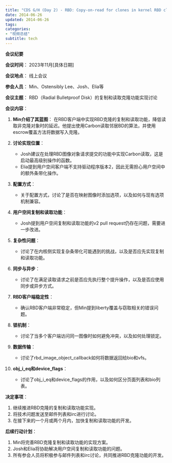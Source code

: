 ```yaml
---
title: "CDS G/H (Day 2) - RBD: Copy-on-read for clones in kernel RBD client"
date: 2014-06-26
updated: 2014-06-26
tags:
categories:
- "视频总结"
subtitle: tech
---
```




**会议纪要**

**会议时间**： 2023年11月[具体日期]

**会议地点**： 线上会议

**参会人员**： Min、Ostensibly Lee、Josh、Elia等

**会议主题**： RBD（Radial Bulletproof Disk）的复制和读取克隆功能实现讨论

**会议内容**：

1. **Min介绍了其蓝图**： 在RBD客户端中实现RBD克隆的复制和读取功能，降低读取非克隆对象时的延迟。他提出使用Carbon读取邻居BD的算法，并使用escrow覆盖方法将数据写入克隆。

2. **讨论实现位置**： 
    * Josh建议在处理RBD图像对象请求提交的功能中实现Carbon读取，这是启动最高级别操作的函数。
    * Elia提到用户空间客户端不支持驱动程序版本2，因此无需担心用户空间中的额外条带化操作。

3. **配置方式**： 
    * 关于配置方式，讨论了是否在映射图像时添加选项，以及如何与现有选项机制兼容。

4. **用户空间复制和读取功能**： 
    * Josh提到用户空间复制和读取功能的v2 pull request仍存在问题，需要进一步改进。

5. **复杂性问题**： 
    * 讨论了在内核侧实现复杂条带化可能遇到的挑战，以及是否应先实现复制和读取功能。

6. **同步与异步**： 
    * 讨论了在满足读取请求之前是否应先执行整个提升操作，以及是否应使用同步或异步方式。

7. **RBD客户端稳定性**： 
    * 确认RBD客户端非常稳定，但Min提到liberty覆盖与窃取相关的错误问题。

8. **锁机制**： 
    * 讨论了当多个客户端访问同一图像时如何避免冲突，以及如何处理锁定。

9. **数据传输**： 
    * 讨论了rbd_image_object_callback如何将数据返回给bio和vfs。

10. **obj_i_eq和device_flags**： 
    * 讨论了obj_i_eq和device_flags的作用，以及如何区分页面列表和bio列表。

**决定事项**：

1. 继续推进RBD克隆的复制和读取功能实现。
2. 将技术问题发送至邮件列表和irc进行讨论。
3. 在接下来的一个月或两个月内，加快复制和读取功能的开发。

**后续行动计划**：

1. Min将完善RBD克隆复制和读取功能的实现方案。
2. Josh和Elia将协助解决用户空间复制和读取功能的问题。
3. 所有参会人员将积极参与邮件列表和irc讨论，共同推进RBD克隆功能的开发。